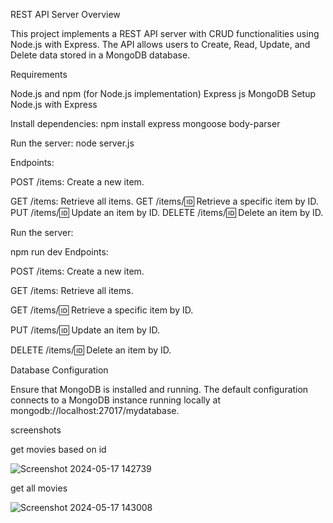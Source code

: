 REST API Server Overview

This project implements a REST API server with CRUD functionalities using Node.js with Express. The API allows users to Create, Read, Update, and Delete data stored in a MongoDB database.

Requirements

Node.js and npm (for Node.js implementation)
Express js
MongoDB
Setup
Node.js with Express

Install dependencies:
npm install express mongoose body-parser


Run the server:
node server.js


Endpoints:

POST /items: Create a new item.

GET /items: Retrieve all items.
GET /items/:id: Retrieve a specific item by ID.
PUT /items/:id: Update an item by ID.
DELETE /items/:id: Delete an item by ID.

Run the server:

npm run dev
Endpoints:

POST /items: Create a new item.

GET /items: Retrieve all items.

GET /items/:id: Retrieve a specific item by ID.

PUT /items/:id: Update an item by ID.

DELETE /items/:id: Delete an item by ID.

Database Configuration

Ensure that MongoDB is installed and running. The default configuration connects to a MongoDB instance running locally at mongodb://localhost:27017/mydatabase.

screenshots 

get movies based on id

![Screenshot 2024-05-17 142739](https://github.com/vamsiKrishna-511/credence_backend_assignment/assets/116443206/4cdf54e9-8633-4035-9c43-e460db958ac3)


get all movies 

![Screenshot 2024-05-17 143008](https://github.com/vamsiKrishna-511/credence_backend_assignment/assets/116443206/e199921c-0a87-46c2-893f-99fbaeac9aea)
